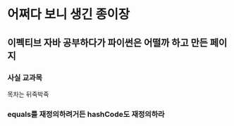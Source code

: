 # 어쩌다 보니 생긴 종이장

## 이펙티브 자바 공부하다가 파이썬은 어떨까 하고 만든 페이지
### 사실 교과목
목차는 뒤죽박죽 

### equals를 재정의하려거든 hashCode도 재정의하라

